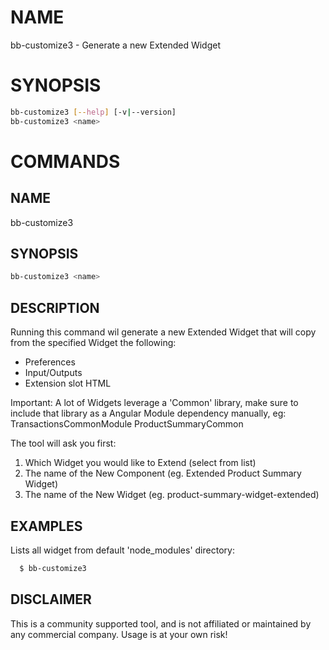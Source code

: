 # NAME

bb-customize3 - Generate a new Extended Widget

# SYNOPSIS

```bash
bb-customize3 [--help] [-v|--version]
bb-customize3 <name>
```

# COMMANDS

## NAME

bb-customize3

## SYNOPSIS

```bash
bb-customize3 <name>
```

## DESCRIPTION

Running this command wil generate a new Extended Widget that will copy from the specified Widget the following:
 - Preferences
 - Input/Outputs
 - Extension slot HTML

Important: A lot of Widgets leverage a 'Common' library, make sure to include that library as a Angular Module dependency manually, eg:
 TransactionsCommonModule
 ProductSummaryCommon

The tool will ask you first:
 1. Which Widget you would like to Extend (select from list)
 2. The name of the New Component (eg. Extended Product Summary Widget)
 3. The name of the New Widget (eg. product-summary-widget-extended)

## EXAMPLES

Lists all widget from default 'node_modules' directory:

```bash
  $ bb-customize3
```

## DISCLAIMER

This is a community supported tool, and is not affiliated or maintained by any commercial company.
Usage is at your own risk!